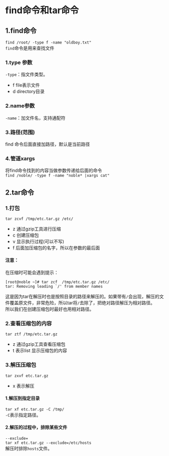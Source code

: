 # find命令和tar命令
## 1.find命令
``find /root/ -type f -name "oldboy.txt"``<br>
``find``命令是用来查找文件


### 1.type 参数
``-type``：指文件类型。<br>
- f file表示文件
- d directory目录

### 2.name参数
``-name``：加文件名，支持通配符<br>

### 3.路径(范围)
find 命令后面直接加路径，默认是当前路径<br>

### 4.管道xargs
将find命令找到的内容当做参数传递给后面的命令<br>
``find /noble/ -type f -name "noble* |xargs cat"``<br>


## 2.tar命令
### 1.打包
``tar zcvf /tmp/etc.tar.gz /etc/``<br>
- z 通过gzip工具进行压缩
- c 创建压缩包
- v 显示执行过程(可以不写)
- f 后面加压缩包的名字，所以在参数的最后面

#### 注意：
在压缩时可能会遇到提示：<br>
```
[root@noble ~]# tar zcf  /tmp/etc.tar.gz /etc/
tar: Removing leading `/' from member names
```
这是因为tar在解压时也是按照目录的路径来解压的。如果带有``/``会出现，解压的文件覆盖原文件，非常危险，所以tar将``/``去除了，把绝对路径解压为相对路径。<br>
所以我们在创建压缩包时最好也用相对路径。<br>
### 2.查看压缩包的内容
``tar ztf /tmp/etc.tar.gz``<br>
- z 通过gzip工具查看压缩包
- t 表示list 显示压缩包的内容

### 3.解压压缩包
``tar zxvf etc.tar.gz``<br>
- x 表示解压

#### 1.解压到指定目录
``tar xf etc.tar.gz -C /tmp/``<br>
``-C``表示指定路径。<br>

#### 2.解压的过程中，排除某些文件
``--exclude=``<br>
``tar xf etc.tar.gz --exclude=/etc/hosts``<br>
解压时排除``hosts``文件。<br>
